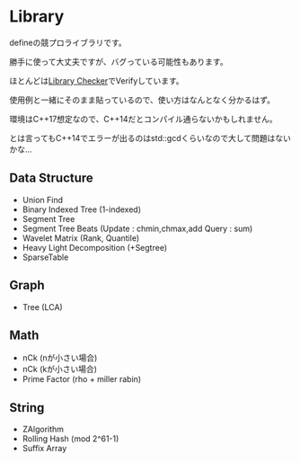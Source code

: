 # Library

defineの競プロライブラリです。

勝手に使って大丈夫ですが、バグっている可能性もあります。

ほとんどは[Library Checker](https://judge.yosupo.jp/)でVerifyしています。

使用例と一緒にそのまま貼っているので、使い方はなんとなく分かるはず。

環境はC++17想定なので、C++14だとコンパイル通らないかもしれません。

とは言ってもC++14でエラーが出るのはstd::gcdくらいなので大して問題はないかな...

## Data Structure

- Union Find
- Binary Indexed Tree (1-indexed)
- Segment Tree
- Segment Tree Beats (Update : chmin,chmax,add Query : sum)
- Wavelet Matrix (Rank, Quantile)
- Heavy Light Decomposition (+Segtree)
- SparseTable

## Graph

- Tree (LCA)

## Math

- nCk (nが小さい場合)
- nCk (kが小さい場合)
- Prime Factor (rho + miller rabin)

## String

- ZAlgorithm
- Rolling Hash (mod 2^61-1)
- Suffix Array